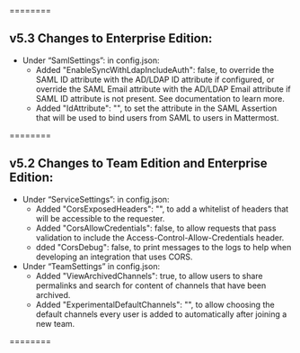 ========

v5.3
Changes to Enterprise Edition:
------------
* Under “SamlSettings”: in config.json:
  * Added "EnableSyncWithLdapIncludeAuth": false, to override the SAML ID attribute with the AD/LDAP ID attribute if configured, or override the SAML Email attribute with the AD/LDAP Email attribute if SAML ID attribute is not present. See documentation to learn more.
  * Added "IdAttribute": "", to set the attribute in the SAML Assertion that will be used to bind users from SAML to users in Mattermost.

========

v5.2
Changes to Team Edition and Enterprise Edition:
------------
* Under “ServiceSettings”: in config.json:
  * Added "CorsExposedHeaders": "", to add a whitelist of headers that will be accessible to the requester.
  * Added "CorsAllowCredentials": false, to allow requests that pass validation to include the Access-Control-Allow-Credentials header.
  * dded "CorsDebug": false, to print messages to the logs to help when developing an integration that uses CORS.
* Under “TeamSettings” in config.json:
  * Added "ViewArchivedChannels": true, to allow users to share permalinks and search for content of channels that have been archived.
  * Added "ExperimentalDefaultChannels": "", to allow choosing the default channels every user is added to automatically after joining a new team.

========
